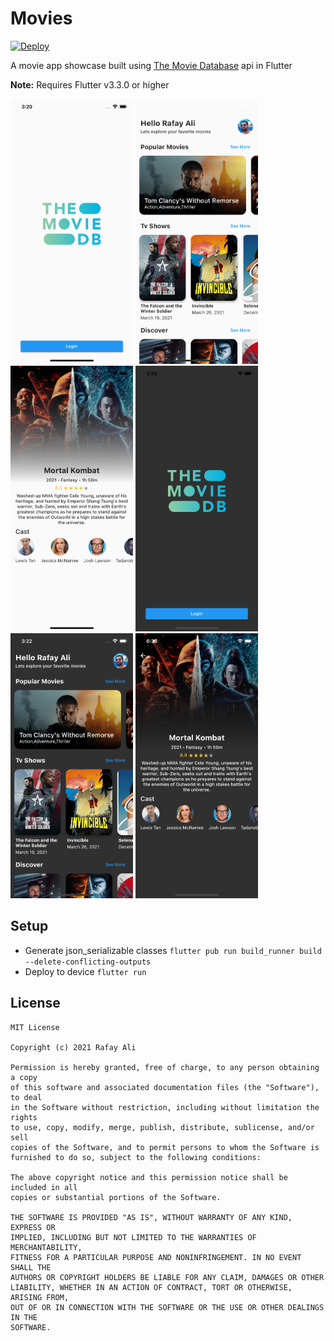 # Movies

[![Deploy](https://github.com/rafayali/movies/actions/workflows/deploy.yml/badge.svg?branch=main)](https://github.com/rafayali/movies/actions/workflows/deploy.yml)

A movie app showcase built using [The Movie Database][1] api in Flutter

**Note:** Requires Flutter v3.3.0 or higher

<img src="./Art/5.png" width=196/> <img src="./Art/1.png" width=196/> <img src="./Art/2.png" width=196/> <img src="./Art/6.png" width=196/> <img src="./Art/3.png" width=196/> <img src="./Art/4.png" width=196/>

Setup
-----
- Generate json_serializable classes `flutter pub run build_runner build --delete-conflicting-outputs`
- Deploy to device `flutter run`

License
-------

    MIT License

    Copyright (c) 2021 Rafay Ali

    Permission is hereby granted, free of charge, to any person obtaining a copy
    of this software and associated documentation files (the "Software"), to deal
    in the Software without restriction, including without limitation the rights
    to use, copy, modify, merge, publish, distribute, sublicense, and/or sell
    copies of the Software, and to permit persons to whom the Software is
    furnished to do so, subject to the following conditions:

    The above copyright notice and this permission notice shall be included in all
    copies or substantial portions of the Software.

    THE SOFTWARE IS PROVIDED "AS IS", WITHOUT WARRANTY OF ANY KIND, EXPRESS OR
    IMPLIED, INCLUDING BUT NOT LIMITED TO THE WARRANTIES OF MERCHANTABILITY,
    FITNESS FOR A PARTICULAR PURPOSE AND NONINFRINGEMENT. IN NO EVENT SHALL THE
    AUTHORS OR COPYRIGHT HOLDERS BE LIABLE FOR ANY CLAIM, DAMAGES OR OTHER
    LIABILITY, WHETHER IN AN ACTION OF CONTRACT, TORT OR OTHERWISE, ARISING FROM,
    OUT OF OR IN CONNECTION WITH THE SOFTWARE OR THE USE OR OTHER DEALINGS IN THE
    SOFTWARE.

[1]:https://www.themoviedb.org/
